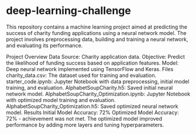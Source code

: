 # deep-learning-challenge

This repository contains a machine learning project aimed at predicting the success of charity funding applications using a neural network model. The project involves preprocessing data, building and training a neural network, and evaluating its performance.

Project Overview
Data Source: Charity application data.
Objective: Predict the likelihood of funding success based on application features.
Model: Deep neural network implemented using TensorFlow and Keras.
Files
charity_data.csv: The dataset used for training and evaluation.
starter_code.ipynb: Jupyter Notebook with data preprocessing, initial model training, and evaluation.
AlphabetSoupCharity.h5: Saved initial neural network model.
AlphabetSoupCharity_Optimization.ipynb: Jupyter Notebook with optimized model training and evaluation.
AlphabetSoupCharity_Optimization.h5: Saved optimized neural network model.
Results
Initial Model Accuracy: 72%
Optimized Model Accuracy: 72% - achievement was not met.
The optimized model improved performance by adding more layers and tuning hyperparameters.